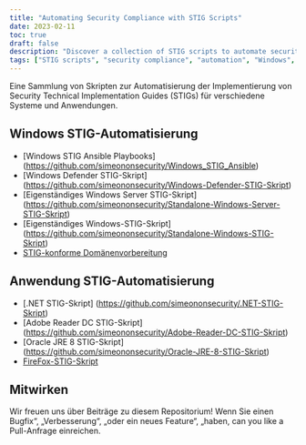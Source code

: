 ```yaml
---
title: "Automating Security Compliance with STIG Scripts"
date: 2023-02-11
toc: true
draft: false
description: "Discover a collection of STIG scripts to automate security compliance for Windows and popular applications, including .NET, Adobe Reader DC, and Oracle JRE 8."
tags: ["STIG scripts", "security compliance", "automation", "Windows", "applications", ".NET", "Adobe Reader DC", "Oracle JRE 8", "FireFox", "Ansible playbooks", "domain prep", "Windows Defender", "cybersecurity", "scripting", "STIG compliance", "configuration management", "IT security", "patch management", "system administration"]
---
```


  Eine Sammlung von Skripten zur Automatisierung der Implementierung von Security Technical Implementation Guides (STIGs) für verschiedene Systeme und Anwendungen.  ## Windows STIG-Automatisierung  - [Windows STIG Ansible Playbooks] (https://github.com/simeononsecurity/Windows_STIG_Ansible) - [Windows Defender STIG-Skript] (https://github.com/simeononsecurity/Windows-Defender-STIG-Skript) - [Eigenständiges Windows Server STIG-Skript] (https://github.com/simeononsecurity/Standalone-Windows-Server-STIG-Skript) - [Eigenständiges Windows-STIG-Skript] (https://github.com/simeononsecurity/Standalone-Windows-STIG-Skript) - [STIG-konforme Domänenvorbereitung](https://github.com/simeononsecurity/STIG-Compliant-Domain-Prep)  ## Anwendung STIG-Automatisierung  - [.NET STIG-Skript] (https://github.com/simeononsecurity/.NET-STIG-Skript) - [Adobe Reader DC STIG-Skript] (https://github.com/simeononsecurity/Adobe-Reader-DC-STIG-Skript) - [Oracle JRE 8 STIG-Skript] (https://github.com/simeononsecurity/Oracle-JRE-8-STIG-Skript) - [FireFox-STIG-Skript](https://github.com/simeononsecurity/FireFox-STIG-Skript)   ## Mitwirken  Wir freuen uns über Beiträge zu diesem Repositorium! Wenn Sie einen Bugfix“, „Verbesserung“, „oder ein neues Feature“, „haben, can you like a Pull-Anfrage einreichen.